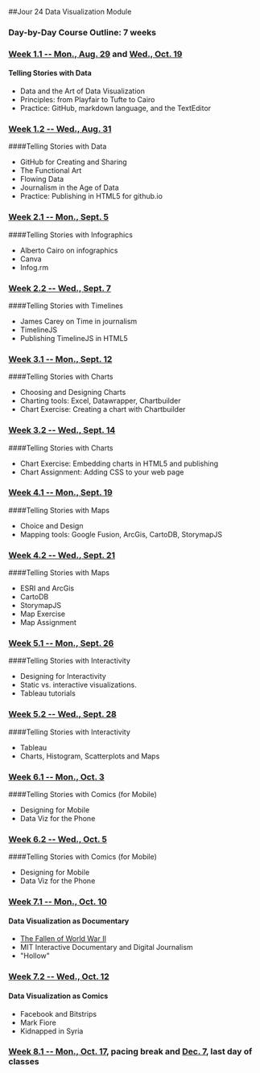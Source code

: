 ##Jour 24 Data Visualization Module

### Day-by-Day Course Outline: 7 weeks

### [Week 1.1 -- Mon., Aug. 29](WeeklySchedule/week01-01.md) and [Wed., Oct. 19](WeeklySchedule/week01-01.md)
#### Telling Stories with Data
- Data and the Art of Data Visualization
- Principles: from Playfair to Tufte to Cairo
- Practice: GitHub, markdown language, and the TextEditor

### [Week 1.2 -- Wed., Aug. 31](WeeklySchedule/week01-02.md)
####Telling Stories with Data

- GitHub for Creating and Sharing
- The Functional Art
- Flowing Data
- Journalism in the Age of Data
- Practice: Publishing in HTML5 for github.io

### [Week 2.1 -- Mon., Sept. 5](WeeklySchedule/week02-01.md)
####Telling Stories with Infographics
- Alberto Cairo on infographics
- Canva
- Infog.rm

### [Week 2.2 -- Wed., Sept. 7](WeeklySchedule/week02-02.md)
####Telling Stories with Timelines
- James Carey on Time in journalism
- TimelineJS
- Publishing TimelineJS in HTML5

### [Week 3.1 -- Mon., Sept. 12](WeeklySchedule/week03-01.md)

####Telling Stories with Charts
- Choosing and Designing Charts
- Charting tools: Excel, Datawrapper, Chartbuilder
- Chart Exercise: Creating a chart with Chartbuilder

### [Week 3.2 -- Wed., Sept. 14](WeeklySchedule/week03-02.md)

####Telling Stories with Charts
- Chart Exercise: Embedding charts in HTML5 and publishing
- Chart Assignment: Adding CSS to your web page

### [Week 4.1 -- Mon., Sept. 19](WeeklySchedule/week04-01.md)

####Telling Stories with Maps
- Choice and Design
- Mapping tools: Google Fusion, ArcGis, CartoDB, StorymapJS

### [Week 4.2 -- Wed., Sept. 21](WeeklySchedule/week04-02.md)

####Telling Stories with Maps
- ESRI and ArcGis
- CartoDB
- StorymapJS
- Map Exercise
- Map Assignment

### [Week 5.1 -- Mon., Sept. 26](WeeklySchedule/week05-01.md)

####Telling Stories with Interactivity
- Designing for Interactivity
- Static vs. interactive visualizations.
- Tableau tutorials

### [Week 5.2 -- Wed., Sept. 28](WeeklySchedule/week05-02.md)
####Telling Stories with Interactivity
- Tableau
- Charts, Histogram, Scatterplots and Maps


### [Week 6.1 -- Mon., Oct. 3](WeeklySchedule/week06-01.md)

####Telling Stories with Comics (for Mobile)
- Designing for Mobile
- Data Viz for the Phone

### [Week 6.2 -- Wed., Oct. 5](WeeklySchedule/week06-02.md)
####Telling Stories with Comics (for Mobile)
- Designing for Mobile
- Data Viz for the Phone

### [Week 7.1 -- Mon., Oct. 10](WeeklySchedule/week07-01.md)

#### Data Visualization as Documentary
- [The Fallen of World War II](http://www.fallen.io/ww2/)
- MIT Interactive Documentary and Digital Journalism
- "Hollow"

### [Week 7.2 -- Wed., Oct. 12](WeeklySchedule/week07-02.md)

#### Data Visualization as Comics
- Facebook and Bitstrips
- Mark Fiore
- Kidnapped in Syria

### [Week 8.1 -- Mon., Oct. 17](WeeklySchedule/week08-01.md), pacing break and [Dec. 7](WeeklySchedule/week08-01.md), last day of classes


